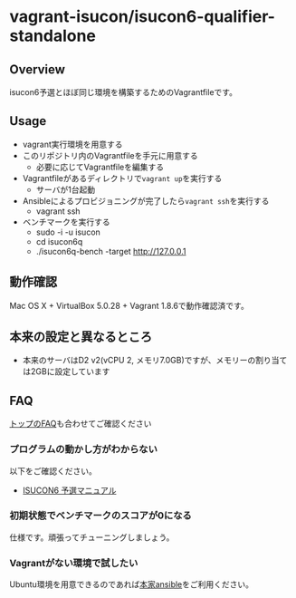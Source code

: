# vagrant-isucon/isucon6-qualifier-standalone

## Overview

isucon6予選とほぼ同じ環境を構築するためのVagrantfileです。

## Usage

- vagrant実行環境を用意する
- このリポジトリ内のVagrantfileを手元に用意する
  - 必要に応じてVagrantfileを編集する
- Vagrantfileがあるディレクトリで`vagrant up`を実行する
  - サーバが1台起動
- Ansibleによるプロビジョニングが完了したら`vagrant ssh`を実行する
  - vagrant ssh
- ベンチマークを実行する
  - sudo -i -u isucon
  - cd isucon6q
  - ./isucon6q-bench -target http://127.0.0.1

## 動作確認

Mac OS X + VirtualBox 5.0.28 + Vagrant 1.8.6で動作確認済です。

## 本来の設定と異なるところ

- 本来のサーバはD2 v2(vCPU 2, メモリ7.0GB)ですが、メモリーの割り当ては2GBに設定しています

## FAQ

[トップのFAQ](../README.md)も合わせてご確認ください

### プログラムの動かし方がわからない

以下をご確認ください。

- [ISUCON6 予選マニュアル](https://github.com/isucon/isucon6-qualify/blob/master/Regulation.md)

### 初期状態でベンチマークのスコアが0になる

仕様です。頑張ってチューニングしましょう。

### Vagrantがない環境で試したい

Ubuntu環境を用意できるのであれば[本家ansible](https://github.com/isucon/isucon6-qualify)をご利用ください。
